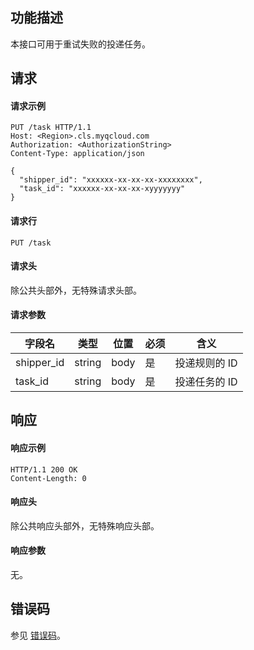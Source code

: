 ## 功能描述

本接口可用于重试失败的投递任务。

## 请求


#### 请求示例

```shell
PUT /task HTTP/1.1
Host: <Region>.cls.myqcloud.com
Authorization: <AuthorizationString>
Content-Type: application/json

{
  "shipper_id": "xxxxxx-xx-xx-xx-xxxxxxxx",
  "task_id": "xxxxxx-xx-xx-xx-xyyyyyyy"
}
```

#### 请求行

```shell
PUT /task
```
#### 请求头

除公共头部外，无特殊请求头部。

#### 请求参数

| 字段名        |  类型  | 位置  | 必须 |      含义                       |
|--------------|--------|------|---------|--------------------------------|
| shipper_id   | string | body | 是      |投递规则的 ID                     |
| task_id      | string | body | 是      |投递任务的 ID                     |

## 响应

#### 响应示例

```shell
HTTP/1.1 200 OK
Content-Length: 0
```

#### 响应头

除公共响应头部外，无特殊响应头部。

#### 响应参数

无。

## 错误码

参见 [错误码](https://cloud.tencent.com/document/product/614/12402)。
